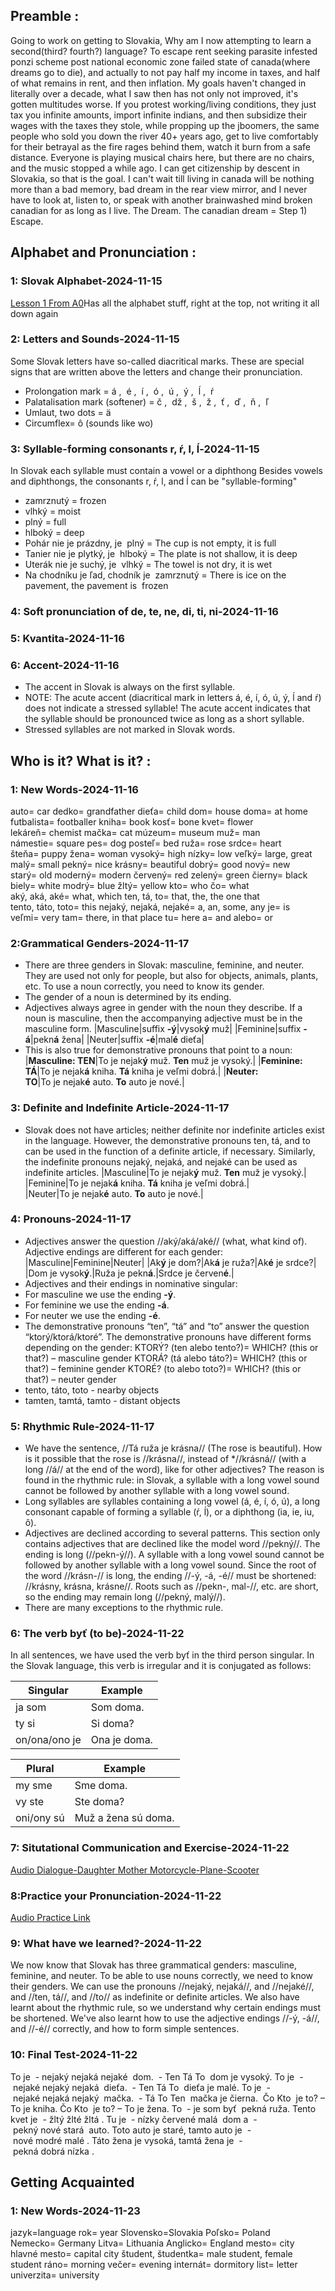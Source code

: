 ## Preamble :
Going to work on getting to Slovakia, Why am I now attempting to learn a second(third? fourth?) language? To escape rent seeking parasite infested ponzi scheme post national economic zone failed state of canada(where dreams go to die), and actually to not pay half my income in taxes, and half of what remains in rent, and then inflation. My goals haven't changed in literally over a decade, what I saw then has not only not improved, it's gotten multitudes worse. If you protest working/living conditions, they just tax you infinite amounts, import infinite indians, and then subsidize their wages with the taxes they stole, while propping up the jboomers, the same people who sold you down the river 40+ years ago, get to live comfortably for their betrayal as the fire rages behind them, watch it burn from a safe distance. Everyone is playing musical chairs here, but there are no chairs, and the music stopped a while ago. I can get citizenship by descent in Slovakia, so that is the goal. I can't wait till living in canada will be nothing more than a bad memory, bad dream in the rear view mirror, and I never have to look at, listen to, or speak with another brainwashed mind broken canadian for as long as I live. The Dream. The canadian dream = Step 1) Escape. 
## Alphabet and Pronunciation :
### 1: Slovak Alphabet-2024-11-15
[Lesson 1 From A0](https://github.com/evilusean/Pysean/blob/main/Sean/Slovak/Slovake.eu/A0/A0-CourseNotes)Has all the alphabet stuff, right at the top, not writing it all down again
### 2: Letters and Sounds-2024-11-15
Some Slovak letters have so-called diacritical marks. These are special signs that are written above the letters and change their pronunciation.
- Prolongation mark = á ,  é ,  í ,  ó ,  ú ,  ý ,  ĺ ,  ŕ
- Palatalisation mark (softener) = č ,  dž ,  š ,  ž ,  ť ,  ď ,  ň ,  ľ
- Umlaut, two dots = ä
- Circumflex= ô (sounds like wo)
### 3: Syllable-forming consonants r, ŕ, l, ĺ-2024-11-15
In Slovak each syllable must contain a vowel or a diphthong
Besides vowels and diphthongs, the consonants r, ŕ, l, and ĺ can be "syllable-forming"
- zamrznutý = frozen
- vlhký = moist
- plný = full
- hlboký = deep
- Pohár nie je prázdny, je  plný = The cup is not empty, it is full
- Tanier nie je plytký, je  hlboký = The plate is not shallow, it is deep
- Uterák nie je suchý, je  vlhký = The towel is not dry, it is wet
- Na chodníku je ľad, chodník je  zamrznutý = There is ice on the pavement, the pavement is  frozen

### 4: Soft pronunciation of de, te, ne, di, ti, ni-2024-11-16
### 5: Kvantita-2024-11-16
### 6: Accent-2024-11-16
- The accent in Slovak is always on the first syllable.
- NOTE: The acute accent (diacritical mark in letters á, é, í, ó, ú, ý, ĺ and ŕ) does not indicate a stressed syllable! The acute accent indicates that the syllable should be pronounced twice as long as a short syllable.
- Stressed syllables are not marked in Slovak words.
## Who is it? What is it? :
### 1: New Words-2024-11-16
auto= car
dedko= grandfather
dieťa= child
dom= house
doma= at home
futbalista= footballer
kniha= book
kosť= bone
kvet= flower
lekáreň= chemist
mačka= cat
múzeum= museum
muž= man
námestie= square
pes= dog
posteľ= bed
ruža= rose
srdce= heart
šteňa= puppy
žena= woman
vysoký= high
nízky= low
veľký= large, great
malý= small
pekný= nice
krásny= beautiful
dobrý= good
nový= new
starý= old
moderný= modern
červený= red
zelený= green
čierny= black
biely= white
modrý= blue
žltý= yellow
kto= who
čo= what
aký, aká, aké= what, which
ten, tá, to= that, the, the one that
tento, táto, toto= this
nejaký, nejaká, nejaké= a, an, some, any
je= is
veľmi= very
tam= there, in that place
tu= here
a= and
alebo= or
### 2:Grammatical Genders-2024-11-17
- There are three genders in Slovak: masculine, feminine, and neuter. They are used not only for people, but also for objects, animals, plants, etc. To use a noun correctly, you need to know its gender.
- The gender of a noun is determined by its ending.
- Adjectives always agree in gender with the noun they describe. If a noun is masculine, then the accompanying adjective must be in the masculine form.
	|Masculine|suffix **-ý**|vysok**ý** muž|
	|Feminine|suffix **-á**|pekn**á** žena|
	|Neuter|suffix **-é**|mal**é** dieťa|
- This is also true for demonstrative pronouns that point to a noun:
	|**Masculine: TEN**|To je nejak**ý** muž. **Ten** muž je vysoký.|
	|**Feminine: TÁ**|To je nejak**á** kniha. **Tá** kniha je veľmi dobrá.|
	|**Neuter: TO**|To je nejak**é** auto. **To** auto je nové.|
### 3: Definite and Indefinite Article-2024-11-17
- Slovak does not have articles; neither definite nor indefinite articles exist in the language. However, the demonstrative pronouns ten, tá, and to can be used in the function of a definite article, if necessary. Similarly, the indefinite pronouns nejaký, nejaká, and nejaké can be used as indefinite articles.
	|Masculine|To je nejak**ý** muž. **Ten** muž je vysoký.|
	|Feminine|To je nejak**á** kniha. **Tá** kniha je veľmi dobrá.|
	|Neuter|To je nejak**é** auto. **To** auto je nové.|
### 4: Pronouns-2024-11-17
- Adjectives answer the question //aký/aká/aké// (what, what kind of). Adjective endings are different for each gender:
	|Masculine|Feminine|Neuter|
	|Ak**ý** je dom?|Ak**á** je ruža?|Ak**é** je srdce?|
	|Dom je vysok**ý**.|Ruža je pekn**á**.|Srdce je červen**é**.|
- Adjectives and their endings in nominative singular:
- For masculine we use the ending **-ý**.
- For feminine we use the ending **-á**.
- For neuter we use the ending **-é**.
- The demonstrative pronouns “ten”, “tá” and “to” answer the question “ktorý/ktorá/ktoré”. The demonstrative pronouns have different forms depending on the gender:
KTORÝ? (ten alebo tento?)= WHICH? (this or that?) – masculine gender
KTORÁ? (tá alebo táto?)= WHICH? (this or that?) – feminine gender
KTORÉ? (to alebo toto?)= WHICH? (this or that?) – neuter gender
- tento, táto, toto - nearby objects
- tamten, tamtá, tamto - distant objects
### 5: Rhythmic Rule-2024-11-17
- We have the sentence, //Tá ruža je krásna// (The rose is beautiful). How is it possible that the rose is //krásna//, instead of *//krásná// (with a long //á// at the end of the word), like for other adjectives? The reason is found in the rhythmic rule: in Slovak, a syllable with a long vowel sound cannot be followed by another syllable with a long vowel sound.
- Long syllables are syllables containing a long vowel (á, é, í, ó, ú), a long consonant capable of forming a syllable (ŕ, ĺ), or a diphthong (ia, ie, iu, ô).
- Adjectives are declined according to several patterns. This section only contains adjectives that are declined like the model word //pekný//. The ending is long (//pekn-ý//). A syllable with a long vowel sound cannot be followed by another syllable with a long vowel sound. Since the root of the word //krásn-// is long, the ending //-ý, -á, -é// must be shortened: //krásny, krásna, krásne//. Roots such as //pekn-, mal-//, etc. are short, so the ending may remain long (//pekný, malý//).
- There are many exceptions to the rhythmic rule.
### 6: The verb byť (to be)-2024-11-22
In all sentences, we have used the verb byť in the third person singular. In the Slovak language, this verb is irregular and it is conjugated as follows:

| Singular      | Example      |
| ------------- | ------------ |
| ja som        | Som doma.    |
| ty si         | Si doma?     |
| on/ona/ono je | Ona je doma. |

|Plural|Example|
|---|---|
|my sme|Sme doma.|
|vy ste|Ste doma?|
|oni/ony sú|Muž a žena sú doma.|
### 7: Situtational Communication and Exercise-2024-11-22
[Audio Dialogue-Daughter Mother Motorcycle-Plane-Scooter](https://slovake.eu/courses/a1/2/7/1)
### 8:Practice your Pronunciation-2024-11-22
[Audio Practice Link](https://slovake.eu/courses/a1/2/8/1)
### 9: What have we learned?-2024-11-22
We now know that Slovak has three grammatical genders: masculine, feminine, and neuter. To be able to use nouns correctly, we need to know their genders. We can use the pronouns //nejaký, nejaká//, and //nejaké//, and //ten, tá//, and //to// as indefinite or definite articles. We also have learnt about the rhythmic rule, so we understand why certain endings must be shortened. We've also learnt how to use the adjective endings //-ý, -á//, and //-é// correctly, and how to form simple sentences.
### 10: Final Test-2024-11-22
To je  - nejaký nejaká nejaké  dom.  - Ten Tá To  dom je vysoký.
To je  - nejaké nejaký nejaká  dieťa.  - Ten Tá To  dieťa je malé.
To je  - nejaké nejaká nejaký  mačka.  - Tá To Ten  mačka je čierna.
 Čo Kto  je to? – To je kniha.
Čo Kto  je to? – To je žena.
To  - je som byť  pekná ruža.
Tento kvet je  - žltý žlté žltá .
Tu je  - nízky červené malá  dom a  - pekný nové stará  auto.
Toto auto je staré, tamto auto je  - nové modré malé .
Táto žena je vysoká, tamtá žena je  - pekná dobrá nízka .
## Getting Acquainted
### 1: New Words-2024-11-23
jazyk=language
rok= year
Slovensko=Slovakia
Poľsko= Poland
Nemecko= Germany
Litva= Lithuania
Anglicko= England
mesto= city
hlavné mesto= capital city
študent, študentka= male student, female student
ráno= morning
večer= evening
internát= dormitory
list= letter
univerzita= university